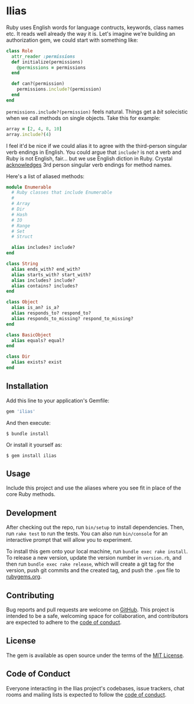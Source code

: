 # Ilias

Ruby uses English words for language contructs, keywords, class names etc. It reads well already the way it is. Let's imagine we're building an authorization gem, we could start with something like:

```ruby
class Role
  attr_reader :permissions
  def initialize(permissions)
    @permissions = permissions
  end

  def can?(permission)
    permissions.include?(permission)
  end
end
```

`permissions.include?(permission)` feels natural. Things get a *bit* solecistic when we call methods on single objects. Take this for example:

```ruby
array = [2, 4, 8, 10]
array.include?(4)
```
I feel it'd be nice if we could alias it to agree with the third-person singular verb endings in English. You could argue that `include?` is not a verb and Ruby is not English, fair... but we use English diction in Ruby. Crystal [acknowledges](https://crystal-lang.org/api/1.4.1/Enumerable.html#includes%3F%28obj%29%3ABool-instance-method) 3rd person singular verb endings for method names.

Here's a list of aliased methods:

```ruby
module Enumerable
  # Ruby classes that include Enumerable
  #
  # Array
  # Dir
  # Hash
  # IO
  # Range
  # Set
  # Struct

  alias includes? include?
end

class String
  alias ends_with? end_with?
  alias starts_with? start_with?
  alias includes? include?
  alias contains? includes?
end

class Object
  alias is_an? is_a?
  alias responds_to? respond_to?
  alias responds_to_missing? respond_to_missing?
end

class BasicObject
  alias equals? equal?
end

class Dir
  alias exists? exist
end

```
## Installation

Add this line to your application's Gemfile:

```ruby
gem 'ilias'
```

And then execute:

    $ bundle install

Or install it yourself as:

    $ gem install ilias

## Usage

Include this project and use the aliases where you see fit in place of the core Ruby methods.

## Development

After checking out the repo, run `bin/setup` to install dependencies. Then, run `rake test` to run the tests. You can also run `bin/console` for an interactive prompt that will allow you to experiment.

To install this gem onto your local machine, run `bundle exec rake install`. To release a new version, update the version number in `version.rb`, and then run `bundle exec rake release`, which will create a git tag for the version, push git commits and the created tag, and push the `.gem` file to [rubygems.org](https://rubygems.org).

## Contributing

Bug reports and pull requests are welcome on [GitHub](https://github.com/siaw23/ilias). This project is intended to be a safe, welcoming space for collaboration, and contributors are expected to adhere to the [code of conduct](https://github.com/[USERNAME]/ilias/blob/master/CODE_OF_CONDUCT.md).

## License

The gem is available as open source under the terms of the [MIT License](https://opensource.org/licenses/MIT).

## Code of Conduct

Everyone interacting in the Ilias project's codebases, issue trackers, chat rooms and mailing lists is expected to follow the [code of conduct](https://github.com/[USERNAME]/ilias/blob/master/CODE_OF_CONDUCT.md).
